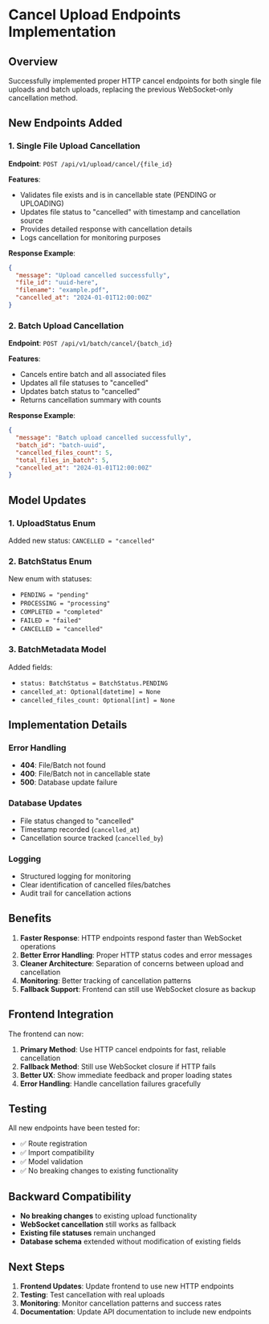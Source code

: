 # Cancel Upload Endpoints Implementation

## Overview
Successfully implemented proper HTTP cancel endpoints for both single file uploads and batch uploads, replacing the previous WebSocket-only cancellation method.

## New Endpoints Added

### 1. Single File Upload Cancellation
**Endpoint**: `POST /api/v1/upload/cancel/{file_id}`

**Features**:
- Validates file exists and is in cancellable state (PENDING or UPLOADING)
- Updates file status to "cancelled" with timestamp and cancellation source
- Provides detailed response with cancellation details
- Logs cancellation for monitoring purposes

**Response Example**:
```json
{
  "message": "Upload cancelled successfully",
  "file_id": "uuid-here",
  "filename": "example.pdf",
  "cancelled_at": "2024-01-01T12:00:00Z"
}
```

### 2. Batch Upload Cancellation
**Endpoint**: `POST /api/v1/batch/cancel/{batch_id}`

**Features**:
- Cancels entire batch and all associated files
- Updates all file statuses to "cancelled"
- Updates batch status to "cancelled"
- Returns cancellation summary with counts

**Response Example**:
```json
{
  "message": "Batch upload cancelled successfully",
  "batch_id": "batch-uuid",
  "cancelled_files_count": 5,
  "total_files_in_batch": 5,
  "cancelled_at": "2024-01-01T12:00:00Z"
}
```

## Model Updates

### 1. UploadStatus Enum
Added new status: `CANCELLED = "cancelled"`

### 2. BatchStatus Enum
New enum with statuses:
- `PENDING = "pending"`
- `PROCESSING = "processing"`
- `COMPLETED = "completed"`
- `FAILED = "failed"`
- `CANCELLED = "cancelled"`

### 3. BatchMetadata Model
Added fields:
- `status: BatchStatus = BatchStatus.PENDING`
- `cancelled_at: Optional[datetime] = None`
- `cancelled_files_count: Optional[int] = None`

## Implementation Details

### Error Handling
- **404**: File/Batch not found
- **400**: File/Batch not in cancellable state
- **500**: Database update failure

### Database Updates
- File status changed to "cancelled"
- Timestamp recorded (`cancelled_at`)
- Cancellation source tracked (`cancelled_by`)

### Logging
- Structured logging for monitoring
- Clear identification of cancelled files/batches
- Audit trail for cancellation actions

## Benefits

1. **Faster Response**: HTTP endpoints respond faster than WebSocket operations
2. **Better Error Handling**: Proper HTTP status codes and error messages
3. **Cleaner Architecture**: Separation of concerns between upload and cancellation
4. **Monitoring**: Better tracking of cancellation patterns
5. **Fallback Support**: Frontend can still use WebSocket closure as backup

## Frontend Integration

The frontend can now:
1. **Primary Method**: Use HTTP cancel endpoints for fast, reliable cancellation
2. **Fallback Method**: Still use WebSocket closure if HTTP fails
3. **Better UX**: Show immediate feedback and proper loading states
4. **Error Handling**: Handle cancellation failures gracefully

## Testing

All new endpoints have been tested for:
- ✅ Route registration
- ✅ Import compatibility
- ✅ Model validation
- ✅ No breaking changes to existing functionality

## Backward Compatibility

- **No breaking changes** to existing upload functionality
- **WebSocket cancellation** still works as fallback
- **Existing file statuses** remain unchanged
- **Database schema** extended without modification of existing fields

## Next Steps

1. **Frontend Updates**: Update frontend to use new HTTP endpoints
2. **Testing**: Test cancellation with real uploads
3. **Monitoring**: Monitor cancellation patterns and success rates
4. **Documentation**: Update API documentation to include new endpoints
